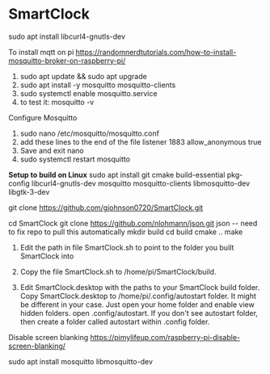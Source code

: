 # SmartClock

sudo apt install libcurl4-gnutls-dev

To install mqtt on pi
https://randomnerdtutorials.com/how-to-install-mosquitto-broker-on-raspberry-pi/

1) sudo apt update && sudo apt upgrade
2) sudo apt install -y mosquitto mosquitto-clients
3) sudo systemctl enable mosquitto.service
4) to test it: mosquitto -v

Configure Mosquitto
1) sudo nano /etc/mosquitto/mosquitto.conf
2) add these lines to the end of the file
    listener 1883
    allow_anonymous true
3) Save and exit nano
4) sudo systemctl restart mosquitto


**Setup to build on Linux**
sudo apt install git cmake build-essential pkg-config libcurl4-gnutls-dev mosquitto mosquitto-clients libmosquitto-dev libgtk-3-dev

git clone https://github.com/gjohnson0720/SmartClock.git


cd SmartClock
git clone https://github.com/nlohmann/json.git json  -- need to fix repo to pull this automatically
mkdir build
cd build
cmake ..
make

1. Edit the path in file SmartClock.sh to point to the folder you built SmartClock into

2. Copy the file SmartClock.sh to /home/pi/SmartClock/build.
 
3. Edit SmartClock.desktop with the paths to your SmartClock build folder.  Copy SmartClock.desktop to /home/pi/.config/autostart folder.
   It might be different in your case. Just open your home folder and enable view hidden folders. open .config/autostart. If you don't see autostart folder, then create a folder called autostart within .config folder.  



Disable screen blanking
https://pimylifeup.com/raspberry-pi-disable-screen-blanking/



sudo apt install mosquitto libmosquitto-dev
